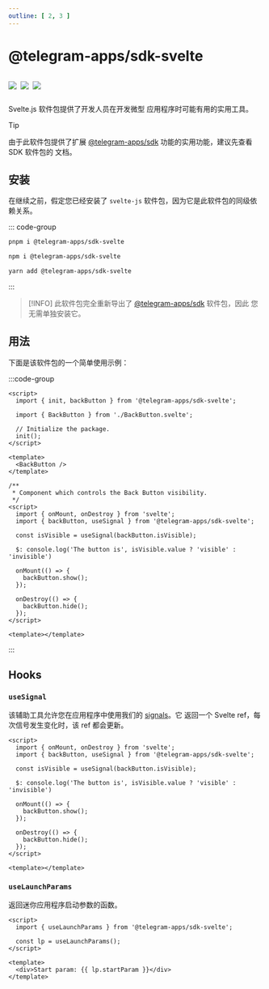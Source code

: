 ```yaml
---
outline: [ 2, 3 ]
---
```


# @telegram-apps/sdk-svelte

<p style="display: inline-flex; gap: 8px">
  <a href="https://npmjs.com/package/@telegram-apps/sdk-svelte">
    <img src="https://img.shields.io/npm/v/@telegram-apps/sdk-svelte?logo=npm"/>
  </a>
  <img src="https://img.shields.io/bundlephobia/minzip/@telegram-apps/sdk-svelte"/>
  <a href="https://github.com/Telegram-Mini-Apps/telegram-apps/tree/master/packages/sdk-svelte">
    <img src="https://img.shields.io/badge/source-black?logo=github"/>
  </a>
</p>

Svelte.js 软件包提供了开发人员在开发微型
应用程序时可能有用的实用工具。

> [!TIP]
> 由于此软件包提供了扩展 [@telegram-apps/sdk](./telegram-apps-sdk/2-x.md) 功能的实用功能，建议先查看 SDK 软件包的
> 文档。

## 安装

在继续之前，假定您已经安装了 `svelte-js` 软件包，因为它是此软件包的同级依赖关系。


::: code-group

```bash [pnpm]
pnpm i @telegram-apps/sdk-svelte
```

```bash [npm]
npm i @telegram-apps/sdk-svelte
```

```bash [yarn]
yarn add @telegram-apps/sdk-svelte
```

:::

> [!INFO]
> 此软件包完全重新导出了 [@telegram-apps/sdk](./telegram-apps-sdk/2-x) 软件包，因此 
> 您无需单独安装它。

## 用法

下面是该软件包的一个简单使用示例：

:::code-group

```svelte [index.svelte]
<script>
  import { init, backButton } from '@telegram-apps/sdk-svelte';

  import { BackButton } from './BackButton.svelte';

  // Initialize the package.
  init();
</script>

<template>
  <BackButton />
</template>
```

```svelte [BackButton.svelte]
/**
 * Component which controls the Back Button visibility.
 */
<script>
  import { onMount, onDestroy } from 'svelte';
  import { backButton, useSignal } from '@telegram-apps/sdk-svelte';

  const isVisible = useSignal(backButton.isVisible);

  $: console.log('The button is', isVisible.value ? 'visible' : 'invisible')

  onMount(() => {
    backButton.show();
  });

  onDestroy(() => {
    backButton.hide();
  });
</script>

<template></template>
```

:::

## Hooks

### `useSignal`

该辅助工具允许您在应用程序中使用我们的 [signals](./telegram-apps-signals.md)。它
返回一个 Svelte ref，每次信号发生变化时，该 ref 都会更新。

```svelte
<script>
  import { onMount, onDestroy } from 'svelte';
  import { backButton, useSignal } from '@telegram-apps/sdk-svelte';

  const isVisible = useSignal(backButton.isVisible);

  $: console.log('The button is', isVisible.value ? 'visible' : 'invisible')

  onMount(() => {
    backButton.show();
  });

  onDestroy(() => {
    backButton.hide();
  });
</script>

<template></template>
```

### `useLaunchParams`

返回迷你应用程序启动参数的函数。

```svelte
<script>
  import { useLaunchParams } from '@telegram-apps/sdk-svelte';

  const lp = useLaunchParams();
</script>

<template>
  <div>Start param: {{ lp.startParam }}</div>
</template>
```
